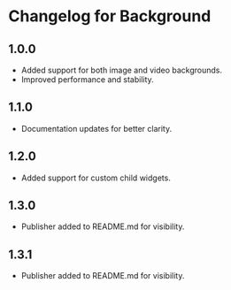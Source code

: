 # Changelog for Background
## 1.0.0

- Added support for both image and video backgrounds.
- Improved performance and stability.

## 1.1.0

- Documentation updates for better clarity.

## 1.2.0

- Added support for custom child widgets.

## 1.3.0
- Publisher added to README.md for visibility.

## 1.3.1
- Publisher added to README.md for visibility.

